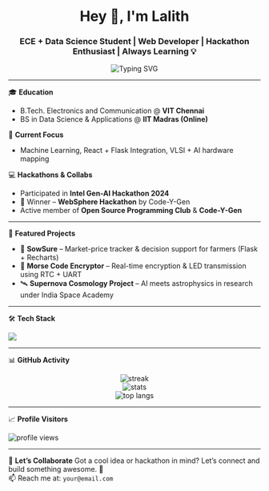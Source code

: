 <h1 align="center">Hey 👋, I'm Lalith</h1>
<h3 align="center">ECE + Data Science Student | Web Developer | Hackathon Enthusiast | Always Learning 💡</h3>

<p align="center">
  <img src="https://readme-typing-svg.demolab.com?font=Fira+Code&pause=1000&width=435&lines=Building+Tech+from+Scratch+🛠️;Web+%7C+AI+%7C+VLSI+Enthusiast;Learning+something+new+every+day+🚀" alt="Typing SVG" />
</p>

---

🎓 **Education**
- B.Tech. Electronics and Communication @ **VIT Chennai**
- BS in Data Science & Applications @ **IIT Madras (Online)**

🔭 **Current Focus**
- Machine Learning, React + Flask Integration, VLSI + AI hardware mapping

💻 **Hackathons & Collabs**
- Participated in **Intel Gen-AI Hackathon 2024**
- 🥇 Winner – **WebSphere Hackathon** by Code-Y-Gen
- Active member of **Open Source Programming Club** & **Code-Y-Gen**

---

🚀 **Featured Projects**
- 🌾 **SowSure** – Market-price tracker & decision support for farmers (Flask + Recharts)
- 🔐 **Morse Code Encryptor** – Real-time encryption & LED transmission using RTC + UART
- 🛰️ **Supernova Cosmology Project** – AI meets astrophysics in research under India Space Academy

---

🛠️ **Tech Stack**
<p align="left">
  <img src="https://skillicons.dev/icons?i=python,flask,react,html,css,tailwind,sqlite,mysql,verilog,arduino,matlab,github,vscode,rstudio" />
</p>

---

📊 **GitHub Activity**
<p align="center">
  <img src="https://github-readme-streak-stats.herokuapp.com/?user=your-username&theme=tokyonight" alt="streak"/>
  <br>
  <img src="https://github-readme-stats.vercel.app/api?username=your-username&show_icons=true&theme=tokyonight" alt="stats"/>
  <br>
  <img src="https://github-readme-stats.vercel.app/api/top-langs/?username=your-username&layout=compact&theme=tokyonight" alt="top langs"/>
</p>

---

📈 **Profile Visitors**
<p align="left">
  <img src="https://komarev.com/ghpvc/?username=your-username&label=Profile%20views&color=0e75b6&style=flat" alt="profile views" />
</p>

---

💬 **Let’s Collaborate**
Got a cool idea or hackathon in mind? Let’s connect and build something awesome. 🚀  
📫 Reach me at: `your@email.com`

